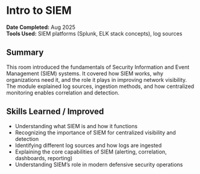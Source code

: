 # Intro to SIEM

**Date Completed:** Aug 2025  
**Tools Used:** SIEM platforms (Splunk, ELK stack concepts), log sources  

## Summary
This room introduced the fundamentals of Security Information and Event Management (SIEM) systems. It covered how SIEM works, why organizations need it, and the role it plays in improving network visibility. The module explained log sources, ingestion methods, and how centralized monitoring enables correlation and detection.  

## Skills Learned / Improved
- Understanding what SIEM is and how it functions  
- Recognizing the importance of SIEM for centralized visibility and detection  
- Identifying different log sources and how logs are ingested  
- Explaining the core capabilities of SIEM (alerting, correlation, dashboards, reporting)  
- Understanding SIEM’s role in modern defensive security operations  
